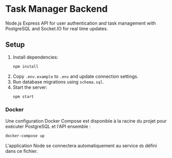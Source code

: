 # Task Manager Backend

Node.js Express API for user authentication and task management with PostgreSQL and Socket.IO for real time updates.

## Setup

1. Install dependencies:
   ```bash
   npm install
   ```
2. Copy `.env.example` to `.env` and update connection settings.
3. Run database migrations using `schema.sql`.
4. Start the server:
   ```bash
   npm start
   ```

### Docker

Une configuration Docker Compose est disponible à la racine du projet pour
exécuter PostgreSQL et l'API ensemble :

```bash
docker-compose up
```

L'application Node se connectera automatiquement au service `db` défini dans ce
fichier.
